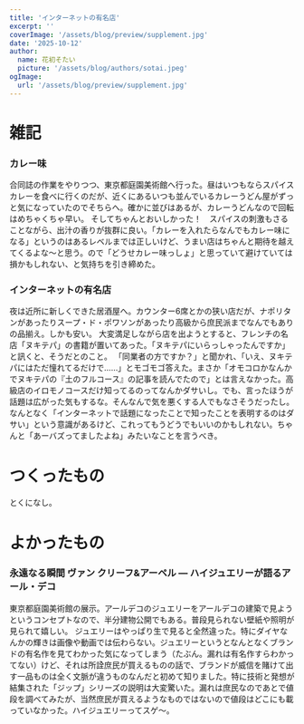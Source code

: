 ```yaml
---
title: 'インターネットの有名店'
excerpt: ''
coverImage: '/assets/blog/preview/supplement.jpg'
date: '2025-10-12'
author:
  name: 花初そたい
  picture: '/assets/blog/authors/sotai.jpeg'
ogImage:
  url: '/assets/blog/preview/supplement.jpg'
---
```

# 雑記
### カレー味
合同誌の作業をやりつつ、東京都庭園美術館へ行った。昼はいつもならスパイスカレーを食べに行くのだが、近くにあるいつも並んでいるカレーうどん屋がずっと気になっていたのでそちらへ。確かに並びはあるが、カレーうどんなので回転はめちゃくちゃ早い。
そしてちゃんとおいしかった！　スパイスの刺激もさることながら、出汁の香りが抜群に良い。「カレーを入れたらなんでもカレー味になる」というのはあるレベルまでは正しいけど、うまい店はちゃんと期待を越えてくるよな～と思う。ので「どうせカレー味っしょ」と思っていて避けていては損かもしれない、と気持ちを引き締めた。

### インターネットの有名店
夜は近所に新しくできた居酒屋へ。カウンター6席とかの狭い店だが、ナポリタンがあったりスープ・ド・ポワソンがあったり高級から庶民派までなんでもありの品揃え。しかも安い。
大変満足しながら店を出ようとすると、フレンチの名店「ヌキテパ」の書籍が置いてあった。「ヌキテパにいらっしゃったんですか」と訊くと、そうだとのこと。
「同業者の方ですか？」と聞かれ、「いえ、ヌキテパにはただ憧れてるだけで……」とモゴモゴ答えた。まさか「オモコロかなんかでヌキテパの『土のフルコース』の記事を読んでたので」とは言えなかった。高級店のイロモノコースだけ知ってるのってなんかダサいし。でも、言ったほうが話題は広がった気もするな。そんなんで気を悪くする人でもなさそうだったし。
なんとなく「インターネットで話題になったことで知ったことを表明するのはダサい」という意識があるけど、これってもうどうでもいいのかもしれない。ちゃんと「あーバズってましたよね」みたいなことを言うべき。

# つくったもの
とくになし。

# よかったもの
### 永遠なる瞬間 ヴァン クリーフ&アーペル — ハイジュエリーが語るアール・デコ
東京都庭園美術館の展示。アールデコのジュエリーをアールデコの建築で見ようというコンセプトなので、半分建物公開でもある。普段見られない壁紙や照明が見られて嬉しい。
ジュエリーはやっぱり生で見ると全然違った。特にダイヤなんかの輝きは画像や動画では伝わらない。ジュエリーというとなんとなくブランドの有名作を見てわかった気になってしまう（たぶん。漏れは有名作すらわかってない）けど、それは所詮庶民が買えるものの話で、ブランドが威信を賭けて出す一品ものは全く文脈が違うものなんだと初めて知りました。特に技術と発想が結集された「ジップ」シリーズの説明は大変驚いた。漏れは庶民なのであとで値段を調べてみたが、当然庶民が買えるようなものではないので値段はどこにも載っていなかった。ハイジュエリーってスゲ～。